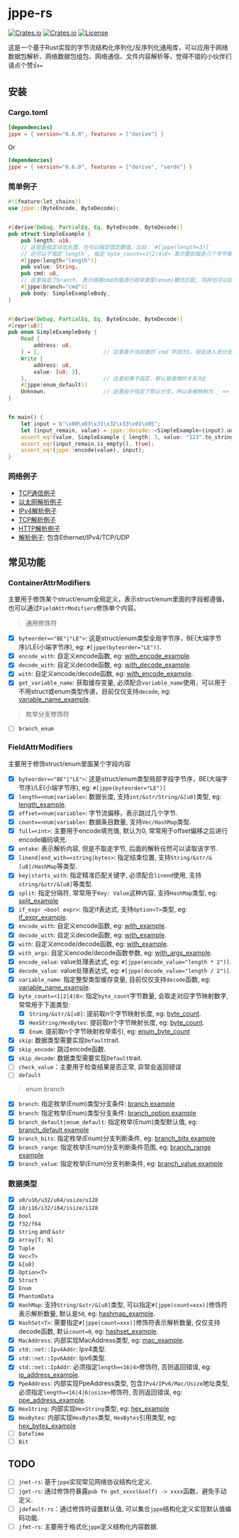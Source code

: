 # jppe-rs

[![Crates.io](https://img.shields.io/crates/v/jppe)](https://crates.io/crates/jppe)
[![Crates.io](https://img.shields.io/crates/d/jppe)](https://crates.io/crates/jppe)
[![License](https://img.shields.io/crates/l/jppe)](LICENSE)

这是一个基于Rust实现的字节流结构化序列化/反序列化通用库，可以应用于网络数据包解析、网络数据包组包、网络通信、文件内容解析等，觉得不错的小伙伴们请点个赞👍~

## 安装

### Cargo.toml

```toml
[dependencies]
jppe = { version="0.6.0", features = ["derive"] }
```

Or

```toml
[dependencies]
jppe = { version="0.6.0", features = ["derive", "serde"] }
```

### 简单例子

```rust
#![feature(let_chains)]
use jppe::{ByteEncode, ByteDecode};


#[derive(Debug, PartialEq, Eq, ByteEncode, ByteDecode)]
pub struct SimpleExample {
    pub length: u16,
    // 这里是指定动态长度，也可以指定固定数值，比如：`#[jppe(length=3)]`
    // 还可以不指定`length`, 指定`byte_count=<1|2|4|8>`表示提前取走几个字节根据字节序转为长度数值
    #[jppe(length="length")]
    pub value: String,
    pub cmd: u8,
    // 这里指定了branch, 表示根据cmd的值进行枚举类型(enum)模式匹配, 同样也可以指定`byte_count`修饰符
    #[jppe(branch="cmd")]
    pub body: SimpleExampleBody,
}


#[derive(Debug, PartialEq, Eq, ByteEncode, ByteDecode)]
#[repr(u8)]
pub enum SimpleExampleBody {
    Read {
        address: u8,
    } = 1,                    // 这里表示当前面的`cmd`字段为1，则会进入该分支解析
    Write {
        address: u8,
        value: [u8; 3],
    },                        // 这里如果不指定，默认是递增的关系为2
    #[jppe(enum_default)]
    Unknown,                  // 这里由于指定了默认分支，所以会被映射为`_ => { ... }`, 如果没有指定，Unknown序号为3，其他则会返回解析错误
}


fn main() {
    let input = b"\x00\x03\x31\x32\x33\x01\x05";
    let (input_remain, value) = jppe::decode::<SimpleExample>(input).unwrap();
    assert_eq!(value, SimpleExample { length: 3, value: "123".to_string(), cmd: 1, body: SimpleExampleBody::Read { address: 5 } });
    assert_eq!(input_remain.is_empty(), true);
    assert_eq!(jppe::encode(value), input);
}
```

### 网络例子

- [TCP通信例子](./examples/socket_example.rs)
- [以太网解析例子](./examples/ethernet_example.rs)
- [IPv4解析例子](./examples/ipv4_example.rs)
- [TCP解析例子](./examples/tcp_example.rs)
- [HTTP解析例子](./examples/http_example.rs)
- [解析例子](./examples/parse_example.rs): 包含Ethernet/IPv4/TCP/UDP

## 常见功能

### ContainerAttrModifiers

主要用于修饰某个struct/enum全局定义，表示struct/enum里面的字段都遵循，也可以通过`FieldAttrModifiers`修饰单个内容。

> 通用修饰符

- [x] `byteorder=<"BE"|"LE">`: 这是struct/enum类型全局字节序，BE(大端字节序)/LE(小端字节序), eg: `#[jppe(byteorder="LE")]`.
- [x] `encode_with`: 自定义encode函数, eg: [with_encode_example](./tests/test_modifier_with.rs).
- [x] `decode_with`: 自定义decode函数, eg: [with_decode_example](./tests/test_modifier_with.rs).
- [x] `with`: 自定义encode/decode函数, eg: [with_encode_example](./tests/test_modifier_with.rs).
- [x] `get_variable_name`: 获取缓存变量, 必须配合`variable_name`使用，可以用于不用struct或enum类型传递，目前仅仅支持`decode`, eg: [variable_name_example](./tests/test_modifier_variable_name.rs).

> 枚举分支修饰符

- [ ] `branch_enum`

### FieldAttrModifiers

主要用于修饰struct/enum里面某个字段内容

- [x] `byteorder=<"BE"|"LE">`: 这是struct/enum类型局部字段字节序，BE(大端字节序)/LE(小端字节序), eg: `#[jppe(byteorder="LE")]`
- [x] `length=<num|variable>`: 数据长度, 支持`int/&str/String/&[u8]`类型, eg: [length_example](./tests/test_modifier_length.rs).
- [x] `offset=<num|variable>`: 字节流偏移，表示跳过几个字节.
- [x] `count==<num|variable>`: 数据条目数量, 支持`Vec/HashMap`类型.
- [x] `full=<int>`: 主要用于encode填充值, 默认为0, 常常用于offset偏移之后进行encode编码填充.
- [x] `untake`: 表示解析内容, 但是不取走字节, 后面的解析任然可以读取该字节.
- [x] `linend|end_with=<string|bytes>`: 指定结束位置, 支持`String/&str/&[u8]/HashMap`等类型.
- [x] `key|starts_with`: 指定精准匹配关键字, 必须配合`linend`使用, 支持`string/&str/&[u8]`等类型.
- [x] `split`: 指定分隔符, 常常用于`Key: Value`这种内容, 支持`HashMap`类型, eg: [split_example](./tests/test_type_hashmap.rs)
- [x] `if_expr <bool expr>`: 指定if表达式, 支持`Option<T>`类型, eg: [if_expr_example](./tests/test_modifier_if_expr.rs).
- [x] `encode_with`: 自定义encode函数, eg: [with_example](./tests/test_modifier_with.rs).
- [x] `decode_with`: 自定义decode函数, eg: [with_example](./tests/test_modifier_with.rs).
- [x] `with`: 自定义encode/decode函数, eg: [with_example](./tests/test_modifier_with.rs).
- [x] `with_args`: 自定义encode/decode函数参数, eg: [with_args_example](./tests/test_modifier_with_args.rs).
- [x] `encode_value`: value处理表达式, eg: `#[jppe(encode_value="length * 2")]`.
- [x] `decode_value`: value处理表达式, eg: `#[jppe(decode_value="length / 2")]`.
- [x] `variable_name`: 指定整型类型缓存变量, 目前仅仅支持`decode`函数, eg: [variable_name_example](./tests/test_modifier_variable_name.rs).
- [x] `byte_count=<1|2|4|8>`: 指定`byte_count`字节数量, 会取走对应字节映射数字, 常常用于下面类型:
  + [x] `String/&str/&[u8]`: 提前取n个字节映射长度, eg: [byte_count](./tests/test_modifier_byte_count.rs).
  + [x] `HexString/HexBytes`: 提前取n个字节映射长度, eg: [byte_count](./tests/test_modifier_byte_count.rs).
  + [x] `Enum`: 提前取n个字节映射枚举索引, eg: [enum_byte_count](./tests/test_type_enum_byte_count.rs)
- [x] `skip`: 数据类型需要实现`Default`trait.
- [x] `skip_encode`: 跳过encode函数.
- [x] `skip_decode`: 数据类型需要实现`Default`trait.
- [ ] `check_value`：主要用于检查结果是否正常, 异常会返回错误
- [ ] `default`

> enum branch

- [x] `branch`: 指定枚举(Enum)类型分支条件: [branch example](./tests/test_type_enum.rs)
- [x] `branch`: 指定枚举(Enum)类型分支条件: [branch_option example](./tests/test_modifier_branch_option.rs)
- [x] `branch_default|enum_default`: 指定枚举(Enum)类型默认值, eg: [branch_default example](./tests/test_type_enum.rs)
- [x] `branch_bits`: 指定枚举(Enum)分支判断条件, eg: [branch_bits example](./tests/test_type_enum_bits.rs)
- [x] `branch_range`: 指定枚举(Enum)分支判断条件范围, eg: [branch_range example](./tests/test_type_enum_range.rs)
- [x] `branch_value`: 指定枚举(Enum)分支判断条件, eg: [branch_value example](./tests/test_type_enum_value.rs)

### 数据类型

- [x] `u8/u16/u32/u64/usize/u128`
- [x] `i8/i16/i32/i64/isize/i128`
- [x] `bool`
- [x] `f32/f64`
- [x] `String` and `&str`
- [x] `array[T; N]`
- [x] `Tuple`
- [x] `Vec<T>`
- [x] `&[u8]`
- [x] `Option<T>`
- [x] `Struct`
- [x] `Enum`
- [x] `PhantomData`
- [x] `HashMap`: 支持`String/&str/&[u8]`类型, 可以指定`#[jppe(count=xxx)]`修饰符表示解析数量, 默认是`50`, eg: [hashmap_example](./tests/test_type_hashmap.rs).
- [x] `HashSet<T>`: 需要指定`#[jppe(count=xxx)]`修饰符表示解析数量, 仅仅支持decode函数, 默认`count=0`, eg: [hashset_example](./tests/test_type_hashset.rs).
- [x] `MacAddress`: 内部实现MacAddress类型, eg: [mac_example](./tests/test_type_mac_address.rs).
- [x] `std::net::Ipv4Addr`: Ipv4类型.
- [x] `std::net::Ipv6Addr`: Ipv6类型.
- [x] `std::net::IpAddr`: 必须指定`length=<16|4>`修饰符, 否则返回错误, eg: [ip_address_example](./tests//test_type_ip_address.rs).
- [x] `PpeAddress`: 内部实现PpeAddress类型, 包含`IPv4/IPv6/Mac/Usize`地址类型, 必须指定`length=<16|4|6|usize>`修饰符, 否则返回错误, eg: [ppe_address_example](./tests//test_type_ppe_address.rs).
- [x] `HexString`: 内部实现`HexString`类型, eg: [hex_example](./tests/test_type_hex.rs)
- [x] `HexBytes`: 内部实现`HexBytes`类型, `HexBytes`引用类型, eg: [hex_bytes_example](./tests/test_type_hex_bytes.rs)
- [ ] `DateTime`
- [ ] `Bit`

## TODO

- [ ] `jnet-rs`: 基于`jppe`实现常见网络协议结构化定义.
- [ ] `jget-rs`: 通过修饰符暴露`pub fn get_xxxx(&self) -> xxxx`函数，避免手动定义.
- [ ] `jdefault-rs`：通过修饰符设置默认值, 可以集合`jppe`结构化定义实现默认值编码功能.
- [ ] `jfmt-rs`: 主要用于格式化`jppe`定义结构化内容数据.
